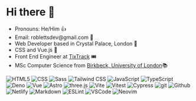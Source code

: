   <h1>Hi there 👋</h1>

<ul>
  <li>Pronouns: He/Him 👍</li>
  <li>Email: roblettsdev@gmail.com 📮</li>
  <li>Web Developer based in Crystal Palace, London 🦖</li>
  <li>CSS and Vue.js 💚</li>
  <li>Front End Engineer at <a href="https://www.tixtrack.com/">TixTrack</a> 🎟</li>
  <li>MSc Computer Science from <a href="https://www.bbk.ac.uk/study/2022/postgraduate/programmes/TMSCOSCI_C/0/computer-science-msc" target="_blank">Birkbeck, University of London</a>📚</li>
</ul>

<div>
  <img alt="HTML5" src="https://img.shields.io/badge/-HTML5-E34F26?style=for-the-badge&logo=html5&logoColor=white" />
  <img alt="CSS" src="https://img.shields.io/badge/-CSS-1572B6?&style=for-the-badge&logo=css3&logoColor=white" />
  <img alt="Sass" src="https://img.shields.io/badge/-Sass-CC6699?style=for-the-badge&logo=sass&logoColor=white" />
  <img alt="Tailwind CSS" src="https://img.shields.io/badge/Tailwind_CSS-38B2AC?style=for-the-badge&logo=tailwind-css&logoColor=white" />
  <img alt="JavaScript" src="https://img.shields.io/badge/JavaScript-323330?style=for-the-badge&logo=javascript&logoColor=F7DF1E" />
  <img alt="TypeScript" src="https://img.shields.io/badge/-TypeScript-3178C6?style=for-the-badge&logo=typescript&logoColor=white" />
  <img alt="Deno" src="https://img.shields.io/badge/-Deno-000000?style=for-the-badge&logo=deno&logoColor=white" />
  <img alt="Vue" src="https://img.shields.io/badge/-Vue-4fc08d?style=for-the-badge&logo=vuedotjs&logoColor=white" />
  <img alt="Astro" src="https://img.shields.io/badge/-Astro-FF5D01?style=for-the-badge&logo=Astro&logoColor=white" />
<img alt="three.js" src="https://img.shields.io/badge/Three.js-000?logo=threedotjs&logoColor=fff" />


  <!--   <img alt="three.js" src="[https://img.shields.io/badge/Netlify-00C7B7?style=for-the-badge&logo=netlify&logoColor=white](https://img.shields.io/badge/Three.js-000?logo=threedotjs&logoColor=fff))" /> -->
  <img alt="Vite" src="https://img.shields.io/badge/-Vite-646CFF?style=for-the-badge&logo=vite&logoColor=white" />
  <img alt="Vitest" src="https://img.shields.io/badge/-Vitest-6E9F18?style=for-the-badge&logo=vitest&logoColor=white" />
  <img alt="Cypress" src="https://img.shields.io/badge/-Cypress-17202C?style=for-the-badge&logo=cypress&logoColor=white" />
  <img alt="git" src="https://img.shields.io/badge/-Git-F05032?style=for-the-badge&logo=git&logoColor=white" />
  <img alt="Github" src="https://img.shields.io/badge/-GitHub-181717?style=for-the-badge&logo=github&logoColor=white" />
  <img alt="Netlify" src="https://img.shields.io/badge/Netlify-00C7B7?style=for-the-badge&logo=netlify&logoColor=white" />
  <img alt="Markdown" src="https://img.shields.io/badge/Markdown-000000?style=for-the-badge&logo=markdown&logoColor=white" />
  <img alt="ESLint" src="https://img.shields.io/badge/-eslint-3A33D1?style=for-the-badge&logo=eslint&logoColor=white" />
  <img alt="VSCode" src="https://img.shields.io/badge/-Visual_Studio_Code-007ACC?style=for-the-badge&logo=visual%20studio%20code&logoColor=white" />
  <img alt="Neovim" src="https://img.shields.io/badge/-NeoVim-57A143.svg?&style=for-the-badge&logo=neovim&logoColor=white" />
</div>
